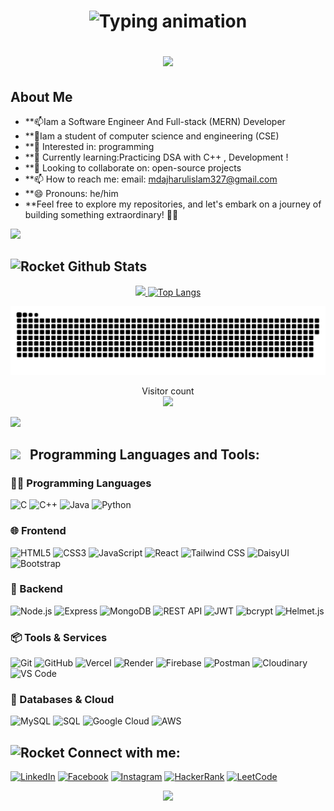 <h1 align="center">

  <img
   src="https://readme-typing-svg.herokuapp.com/?font=Righteous&size=35&center=true&vCenter=true&width=500&height=70&color=F59E0B&duration=4000&lines=Hi+There!+👋;+I'm+Muhammad+Ajharul+islam!;+A+Software+Engineer+And;+Full-stack+Developer!;"
   alt="Typing animation"
 />  
 
  <img src="https://user-images.githubusercontent.com/73097560/115834477-dbab4500-a447-11eb-908a-139a6edaec5c.gif">
</h1>

## About Me
- **📫Iam a Software Engineer And Full-stack (MERN) Developer
- **💞️Iam a student of computer science and engineering (CSE)
- **👀 Interested in: programming
- **🌱 Currently learning:Practicing  DSA with C++ , Development !
- **💞️ Looking to collaborate on: open-source projects
- **📫 How to reach me: email: mdajharulislam327@gmail.com
- **😄 Pronouns: he/him
- **Feel free to explore my repositories, and let's embark on a journey of building something extraordinary! 🚀✨
<img src="https://user-images.githubusercontent.com/73097560/115834477-dbab4500-a447-11eb-908a-139a6edaec5c.gif">

## <img src="https://raw.githubusercontent.com/Tarikul-Islam-Anik/Animated-Fluent-Emojis/master/Emojis/Travel%20and%20places/Rocket.png" alt="Rocket" width="30" height="30" /> Github Stats 
<div align="center">
  <a href="https://github.com/MdAjharulIslam"> 
   <img height="180em" src="https://github-readme-stats.vercel.app/api?username=MdAjharulIslam&show_icons=true&theme=algolia"/>
   <img height="180em" src="https://github-readme-stats.vercel.app/api/top-langs/?username=MdAjharulIslam&layout=compact&langs_count=10&theme=algolia" alt="Top Langs"/>
 </div>

  

<a href=#><img src="contributions.svg"></a>
<p align="center">
  Visitor count<br>
  <img src="https://profile-counter.glitch.me/_MdAjharulIslam/count.svg" />
</p>
<img src=" https://github-production-user-asset-6210df.s3.amazonaws.com/73993775/285126925-0b3a8bfe-ddfb-4c7f-93db-3517b0b6fe69.gif">
    
<h2>
  <img src = "https://github-production-user-asset-6210df.s3.amazonaws.com/73993775/285126925-0b3a8bfe-ddfb-4c7f-93db-3517b0b6fe69.gif" width = 36px>&nbsp;&nbsp; Programming Languages and Tools:
</h2>




### 👨‍💻 Programming Languages
![C](https://img.shields.io/badge/c-%2300599C.svg?style=for-the-badge&logo=c&logoColor=white)
![C++](https://img.shields.io/badge/c++-%2300599C.svg?style=for-the-badge&logo=c%2B%2B&logoColor=white)
![Java](https://img.shields.io/badge/java-%23ED8B00.svg?style=for-the-badge&logo=openjdk&logoColor=white)
![Python](https://img.shields.io/badge/python-3670A0?style=for-the-badge&logo=python&logoColor=ffdd54)

### 🌐 Frontend
![HTML5](https://img.shields.io/badge/html5-%23E34F26.svg?style=for-the-badge&logo=html5&logoColor=white)
![CSS3](https://img.shields.io/badge/css3-%231572B6.svg?style=for-the-badge&logo=css3&logoColor=white)
![JavaScript](https://img.shields.io/badge/javascript-%23323330.svg?style=for-the-badge&logo=javascript&logoColor=%23F7DF1E)
![React](https://img.shields.io/badge/react-%2320232a.svg?style=for-the-badge&logo=react&logoColor=%2361DAFB)
![Tailwind CSS](https://img.shields.io/badge/tailwindcss-%2338B2AC.svg?style=for-the-badge&logo=tailwind-css&logoColor=white)
![DaisyUI](https://img.shields.io/badge/DaisyUI-%2363b3ed.svg?style=for-the-badge&logo=daisyui&logoColor=white)
![Bootstrap](https://img.shields.io/badge/bootstrap-%237952B3.svg?style=for-the-badge&logo=bootstrap&logoColor=white)

### 🧠 Backend
![Node.js](https://img.shields.io/badge/node.js-6DA55F?style=for-the-badge&logo=node.js&logoColor=white)
![Express](https://img.shields.io/badge/express-%23000000.svg?style=for-the-badge&logo=express&logoColor=white)
![MongoDB](https://img.shields.io/badge/mongodb-%234ea94b.svg?style=for-the-badge&logo=mongodb&logoColor=white)
![REST API](https://img.shields.io/badge/REST-API-%2300ADD8.svg?style=for-the-badge&logo=api&logoColor=white)
![JWT](https://img.shields.io/badge/JWT-000000?style=for-the-badge&logo=JSON%20web%20tokens&logoColor=white)
![bcrypt](https://img.shields.io/badge/bcrypt-%23232323.svg?style=for-the-badge&logo=security&logoColor=white)
![Helmet.js](https://img.shields.io/badge/helmet.js-339933?style=for-the-badge&logo=helmet&logoColor=white)

### 📦 Tools & Services
![Git](https://img.shields.io/badge/Git-fc6d26?style=for-the-badge&logo=git&logoColor=white)
![GitHub](https://img.shields.io/badge/GitHub-%23121011.svg?style=for-the-badge&logo=github&logoColor=white)
![Vercel](https://img.shields.io/badge/vercel-%23000000.svg?style=for-the-badge&logo=vercel&logoColor=white)
![Render](https://img.shields.io/badge/render-%23000000.svg?style=for-the-badge&logo=render&logoColor=white)
![Firebase](https://img.shields.io/badge/firebase-%23039BE5.svg?style=for-the-badge&logo=firebase&logoColor=white)
![Postman](https://img.shields.io/badge/postman-%23FF6C37.svg?style=for-the-badge&logo=postman&logoColor=white)
![Cloudinary](https://img.shields.io/badge/Cloudinary-3448C5?style=for-the-badge&logo=cloudinary&logoColor=white)
![VS Code](https://img.shields.io/badge/VS%20Code-%23007ACC.svg?style=for-the-badge&logo=visual-studio-code&logoColor=white)

### 💾 Databases & Cloud
![MySQL](https://img.shields.io/badge/mysql-%2300f.svg?style=for-the-badge&logo=mysql&logoColor=white)
![SQL](https://img.shields.io/badge/sql-4479A1?style=for-the-badge&logo=postgresql&logoColor=white)
![Google Cloud](https://img.shields.io/badge/google_cloud-%234285F4.svg?style=for-the-badge&logo=google-cloud&logoColor=white)
![AWS](https://img.shields.io/badge/AWS-%23FF9900.svg?style=for-the-badge&logo=amazon-aws&logoColor=white)



<h2 align="left">
  <img src="https://raw.githubusercontent.com/Tarikul-Islam-Anik/Animated-Fluent-Emojis/master/Emojis/Travel%20and%20places/Rocket.png" alt="Rocket" width="30" height="30" />
  Connect with me:
</h2>


 [![LinkedIn](https://img.shields.io/badge/LinkedIn-0A66C2?style=for-the-badge&logo=linkedin&logoColor=white)](https://www.linkedin.com/in/md-ajharul-islam-695522305)
[![Facebook](https://img.shields.io/badge/Facebook-1877F2?style=for-the-badge&logo=facebook&logoColor=white)](https://fb.com/sheikhmuhammadajharulislam)
[![Instagram](https://img.shields.io/badge/Instagram-E4405F?style=for-the-badge&logo=instagram&logoColor=white)](https://instagram.com/sheikh_muhammad_ajharul_islam)
[![HackerRank](https://img.shields.io/badge/HackerRank-2EC866?style=for-the-badge&logo=HackerRank&logoColor=white)](https://www.hackerrank.com/mdajharulislam31)
[![LeetCode](https://img.shields.io/badge/LeetCode-FFA116?style=for-the-badge&logo=LeetCode&logoColor=white)](https://www.leetcode.com/mdajharulislam)




<p align="center">
     <img src="https://capsule-render.vercel.app/api?type=waving&color=gradient&height=100&section=footer"/>
</p>

